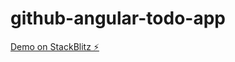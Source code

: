 # github-angular-todo-app

[Demo on StackBlitz ⚡️](https://stackblitz.com/edit/github-angular-todo-app)